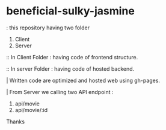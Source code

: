 <h1>beneficial-sulky-jasmine </h1>

: this repository having two folder 
<br/>
1. Client
2. Server 

:: In Client Folder : having code of frontend structure.


:: In server Folder : having code of hosted backend.


| Written code are optimized and hosted web using gh-pages.

| From Server we calling two API endpoint : <br/>
1. api/movie 
2. api/movie/:id
   
Thanks 
